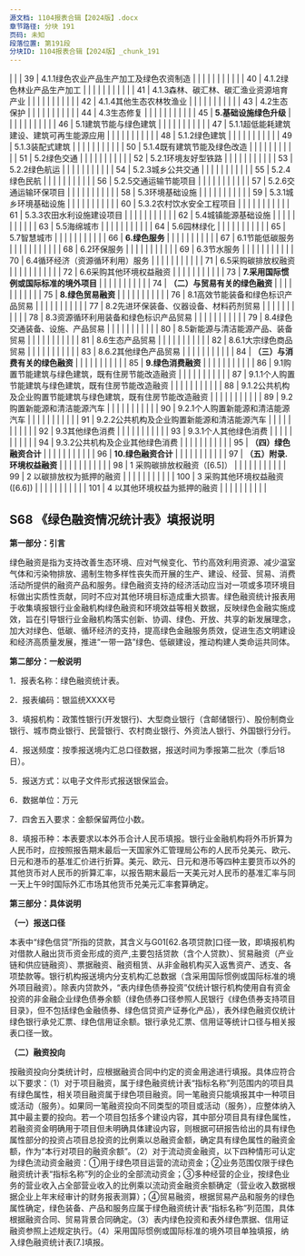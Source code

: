 ```yaml
---
源文档: 1104报表合辑【2024版】.docx
章节路径: 分块 191
页码: 未知
段落位置: 第191段
分块ID: 1104报表合辑【2024版】_chunk_191
---
```


|  |
| 39 | 4.1.1绿色农业产品生产加工及绿色农资制造 |  |  |  |  |  |  |  |  |  |
| 40 | 4.1.2绿色林业产品生产加工 |  |  |  |  |  |  |  |  |  |
| 41 | 4.1.3森林、碳汇林、碳汇渔业资源培育产业 |  |  |  |  |  |  |  |  |  |
| 42 | 4.1.4其他生态农林牧渔业 |  |  |  |  |  |  |  |  |  |
| 43 | 4.2生态保护 |  |  |  |  |  |  |  |  |  |
| 44 | 4.3生态修复 |  |  |  |  |  |  |  |  |  |
| 45 | **5.基础设施绿色升级** |  |  |  |  |  |  |  |  |  |
| 46 | 5.1建筑节能与绿色建筑 |  |  |  |  |  |  |  |  |  |
| 47 | 5.1.1超低能耗建筑建设、建筑可再生能源应用 |  |  |  |  |  |  |  |  |  |
| 48 | 5.1.2绿色建筑 |  |  |  |  |  |  |  |  |  |
| 49 | 5.1.3装配式建筑 |  |  |  |  |  |  |  |  |  |
| 50 | 5.1.4既有建筑节能及绿色改造 |  |  |  |  |  |  |  |  |  |
| 51 | 5.2绿色交通 |  |  |  |  |  |  |  |  |  |
| 52 | 5.2.1环境友好型铁路 |  |  |  |  |  |  |  |  |  |
| 53 | 5.2.2绿色航运 |  |  |  |  |  |  |  |  |  |
| 54 | 5.2.3城乡公共交通 |  |  |  |  |  |  |  |  |  |
| 55 | 5.2.4绿色民航 |  |  |  |  |  |  |  |  |  |
| 56 | 5.2.5交通运输节能项目 |  |  |  |  |  |  |  |  |  |
| 57 | 5.2.6交通运输环保项目 |  |  |  |  |  |  |  |  |  |
| 58 | 5.3环境基础设施 |  |  |  |  |  |  |  |  |  |
| 59 | 5.3.1城乡环境基础设施 |  |  |  |  |  |  |  |  |  |
| 60 | 5.3.2农村饮水安全工程项目 |  |  |  |  |  |  |  |  |  |
| 61 | 5.3.3农田水利设施建设项目 |  |  |  |  |  |  |  |  |  |
| 62 | 5.4城镇能源基础设施 |  |  |  |  |  |  |  |  |  |
| 63 | 5.5海绵城市 |  |  |  |  |  |  |  |  |  |
| 64 | 5.6园林绿化 |  |  |  |  |  |  |  |  |  |
| 65 | 5.7智慧城市 |  |  |  |  |  |  |  |  |  |
| 66 | **6.绿色服务** |  |  |  |  |  |  |  |  |  |
| 67 | 6.1节能低碳服务 |  |  |  |  |  |  |  |  |  |
| 68 | 6.2环保服务 |  |  |  |  |  |  |  |  |  |
| 69 | 6.3节水服务 |  |  |  |  |  |  |  |  |  |
| 70 | 6.4循环经济（资源循环利用）服务 |  |  |  |  |  |  |  |  |  |
| 71 | 6.5采购碳排放权融资 |  |  |  |  |  |  |  |  |  |
| 72 | 6.6采购其他环境权益融资 |  |  |  |  |  |  |  |  |  |
| 73 | **7.采用国际惯例或国际标准的境外项目** |  |  |  |  |  |  |  |  |  |
| 74 | **（二）与贸易有关的绿色融资** |  |  |  |  |  |  |  |  |  |
| 75 | **8.绿色贸易融资** |  |  |  |  |  |  |  |  |  |
| 76 | 8.1高效节能装备和绿色标识产品贸易 |  |  |  |  |  |  |  |  |  |
| 77 | 8.2先进环保装备、仪器设备、材料药剂贸易 |  |  |  |  |  |  |  |  |  |
| 78 | 8.3资源循环利用装备和绿色标识产品贸易 |  |  |  |  |  |  |  |  |  |
| 79 | 8.4绿色交通装备、设施、产品贸易 |  |  |  |  |  |  |  |  |  |
| 80 | 8.5新能源与清洁能源产品、装备贸易 |  |  |  |  |  |  |  |  |  |
| 81 | 8.6生态产品贸易 |  |  |  |  |  |  |  |  |  |
| 82 | 8.6.1大宗绿色商品贸易 |  |  |  |  |  |  |  |  |  |
| 83 | 8.6.2其他绿色产品贸易 |  |  |  |  |  |  |  |  |  |
| 84 | **（三）与消费有关的绿色融资** |  |  |  |  |  |  |  |  |  |
| 85 | **9.绿色消费融资** |  |  |  |  |  |  |  |  |  |
| 86 | 9.1购置节能建筑与绿色建筑，既有住房节能改造融资 |  |  |  |  |  |  |  |  |  |
| 87 | 9.1.1个人购置节能建筑与绿色建筑，既有住房节能改造融资 |  |  |  |  |  |  |  |  |  |
| 88 | 9.1.2公共机构及企业购置节能建筑与绿色建筑，既有住房节能改造融资 |  |  |  |  |  |  |  |  |  |
| 89 | 9.2购置新能源和清洁能源汽车 |  |  |  |  |  |  |  |  |  |
| 90 | 9.2.1个人购置新能源和清洁能源汽车 |  |  |  |  |  |  |  |  |  |
| 91 | 9.2.2公共机构及企业购置新能源和清洁能源汽车 |  |  |  |  |  |  |  |  |  |
| 92 | 9.3其他绿色消费 |  |  |  |  |  |  |  |  |  |
| 93 | 9.3.1个人其他绿色消费 |  |  |  |  |  |  |  |  |  |
| 94 | 9.3.2公共机构及企业其他绿色消费 |  |  |  |  |  |  |  |  |  |
| 95 | **（四）绿色融资合计** |  |  |  |  |  |  |  |  |  |
| 96 | **10.绿色融资合计** |  |  |  |  |  |  |  |  |  |
| 97 | **（五）附录.环境权益融资** |  |  |  |  |  |  |  |  |  |
| 98 | 1 采购碳排放权融资（[6.5]） |  |  |  |  |  |  |  |  |  |
| 99 | 2 以碳排放权为抵押的融资 |  |  |  |  |  |  |  |  |  |
| 100 | 3 采购其他环境权益融资([6.6]) |  |  |  |  |  |  |  |  |  |
| 101 | 4 以其他环境权益为抵押的融资 |  |  |  |  |  |  |  |  |  |

## S68 《绿色融资情况统计表》填报说明

**第一部分：引言**

绿色融资是指为支持改善生态环境、应对气候变化、节约高效利用资源、减少温室气体和污染物排放、遏制生物多样性丧失而开展的生产、建设、经营、贸易、消费活动所提供的融资产品和服务。绿色融资支持的经济活动应当对一项或多项环境目标做出实质性贡献，同时不应对其他环境目标造成重大损害。绿色融资统计报表用于收集填报银行业金融机构绿色融资和环境效益等相关数据，反映绿色金融实施成效，旨在引导银行业金融机构落实创新、协调、绿色、开放、共享的新发展理念，加大对绿色、低碳、循环经济的支持，提高绿色金融服务质效，促进生态文明建设和经济高质量发展，推进“一带一路”绿色、低碳建设，推动构建人类命运共同体。

**第二部分：一般说明**

1．报表名称：绿色融资统计表。

2．报表编码：银监统XXXX号

3．填报机构：政策性银行(开发银行)、大型商业银行（含邮储银行）、股份制商业银行、城市商业银行、民营银行、农村商业银行、外资法人银行、外国银行分行。

4．报送频度：按季报送境内汇总口径数据，报送时间为季报第二批次（季后18日）。

5．报送方式：以电子文件形式报送银保监会。

6．数据单位：万元

7．四舍五入要求：金额保留两位小数。

8．填报币种：本表要求以本外币合计人民币填报。银行业金融机构将外币折算为人民币时，应按照报告期末最后一天国家外汇管理局公布的人民币兑美元、欧元、日元和港币的基准汇价进行折算。美元、欧元、日元和港币等四种主要货币以外的其他货币对人民币的折算汇率，以报告期末最后一天美元对人民币的基准汇率与同一天上午9时国际外汇市场其他货币兑美元汇率套算确定。

**第三部分：具体说明**

**（一）报送口径**

本表中“绿色信贷”所指的贷款，其含义与G01[62.各项贷款]口径一致，即填报机构对借款人融出货币资金形成的资产,主要包括贷款（含个人贷款）、贸易融资（产业链和供应链融资）、票据融资、融资租赁、从非金融机构买入返售资产、透支、各项垫款等。银行机构报送境内分支机构汇总数据（含采用国际惯例或国际标准的境外项目融资）。除表内贷款外，“表内绿色债券投资”仅统计银行机构使用自有资金投资的非金融企业绿色债券余额（绿色债券口径参照人民银行《绿色债券支持项目目录》，但不包括绿色金融债券、绿色信贷资产证券化产品），表外绿色融资仅统计绿色银行承兑汇票、绿色信用证余额。银行承兑汇票、信用证等统计口径与相关报表口径一致。

**（二）融资投向**

按融资投向分类统计时，应根据融资合同中约定的资金用途进行填报。具体应符合以下要求：（1）对于项目融资，属于绿色融资统计表“指标名称”列范围内的项目具有绿色属性，相关项目融资属于绿色项目融资。同一笔融资只能填报其中一种项目或活动（服务）。如果同一笔融资投向不同类型的项目或活动（服务），应整体纳入其中最主要的投向。若一个项目包括多个建设内容，其中部分项目具有绿色属性，若融资资金明确用于项目但未明确具体建设内容，则根据可研报告给出的具有绿色属性部分的投资占项目总投资的比例乘以总融资金额，确定具有绿色属性的融资金额，作为“本行对项目的融资余额”。（2）对于流动资金融资，以下四种情形可认定为绿色流动资金融资：①用于绿色项目运营的流动资金；②业务范围仅限于绿色融资统计表“指标名称”列的企业的全部流动资金；③多种经营的企业，按绿色业务的营业收入占全部营业收入的比例乘以流动资金融资余额确定（营业收入数据根据企业上年末经审计的财务报表测算）；④贸易融资，根据贸易产品和服务的绿色属性确定，绿色装备、产品和服务应属于绿色融资统计表“指标名称”列范围，具体根据融资合同、贸易背景合同确定。（3）表内绿色投资和表外绿色票据、信用证融资参照上述规定执行。（4）采用国际惯例或国际标准的境外项目单独填报，纳入绿色融资统计表[7.]填报。